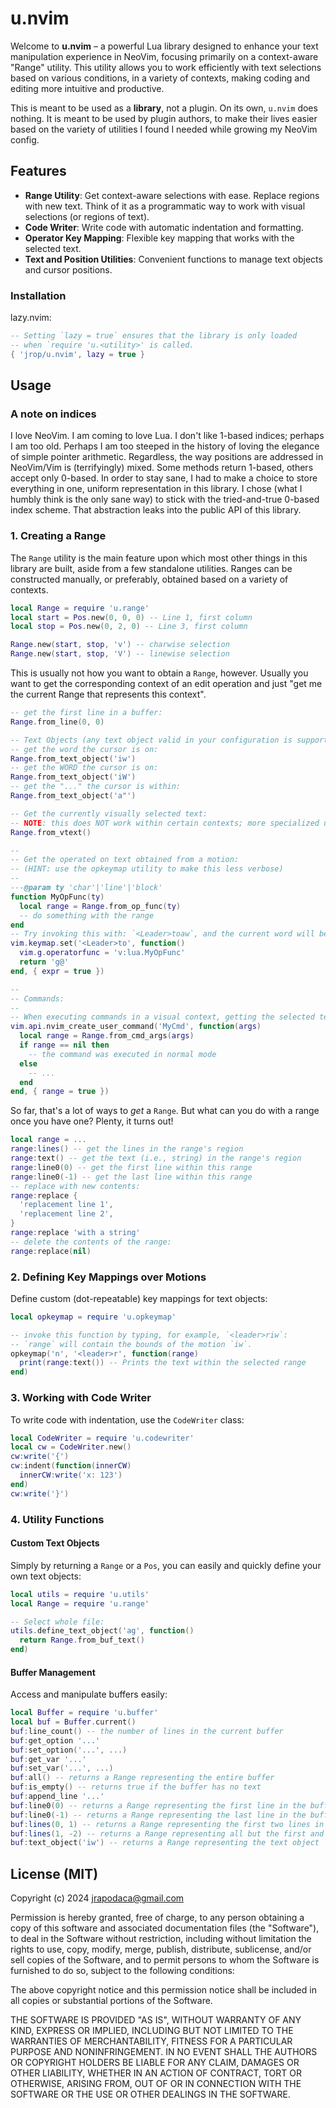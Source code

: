# u.nvim

Welcome to **u.nvim** – a powerful Lua library designed to enhance your text manipulation experience in NeoVim, focusing primarily on a context-aware "Range" utility. This utility allows you to work efficiently with text selections based on various conditions, in a variety of contexts, making coding and editing more intuitive and productive.

This is meant to be used as a **library**, not a plugin. On its own, `u.nvim` does nothing. It is meant to be used by plugin authors, to make their lives easier based on the variety of utilities I found I needed while growing my NeoVim config.

## Features

- **Range Utility**: Get context-aware selections with ease. Replace regions with new text. Think of it as a programmatic way to work with visual selections (or regions of text).
- **Code Writer**: Write code with automatic indentation and formatting.
- **Operator Key Mapping**: Flexible key mapping that works with the selected text.
- **Text and Position Utilities**: Convenient functions to manage text objects and cursor positions.

### Installation

lazy.nvim:
```lua
-- Setting `lazy = true` ensures that the library is only loaded
-- when `require 'u.<utility>' is called.
{ 'jrop/u.nvim', lazy = true }
```

## Usage

### A note on indices

I love NeoVim. I am coming to love Lua. I don't like 1-based indices; perhaps I am too old. Perhaps I am too steeped in the history of loving the elegance of simple pointer arithmetic. Regardless, the way positions are addressed in NeoVim/Vim is (terrifyingly) mixed. Some methods return 1-based, others accept only 0-based. In order to stay sane, I had to make a choice to store everything in one, uniform representation in this library. I chose (what I humbly think is the only sane way) to stick with the tried-and-true 0-based index scheme. That abstraction leaks into the public API of this library.

### 1. Creating a Range

The `Range` utility is the main feature upon which most other things in this library are built, aside from a few standalone utilities. Ranges can be constructed manually, or preferably, obtained based on a variety of contexts.

```lua
local Range = require 'u.range'
local start = Pos.new(0, 0, 0) -- Line 1, first column
local stop = Pos.new(0, 2, 0) -- Line 3, first column

Range.new(start, stop, 'v') -- charwise selection
Range.new(start, stop, 'V') -- linewise selection
```

This is usually not how you want to obtain a `Range`, however. Usually you want to get the corresponding context of an edit operation and just "get me the current Range that represents this context".

```lua
-- get the first line in a buffer:
Range.from_line(0, 0)

-- Text Objects (any text object valid in your configuration is supported):
-- get the word the cursor is on:
Range.from_text_object('iw')
-- get the WORD the cursor is on:
Range.from_text_object('iW')
-- get the "..." the cursor is within:
Range.from_text_object('a"')

-- Get the currently visually selected text:
-- NOTE: this does NOT work within certain contexts; more specialized utilities are more appropriate in certain circumstances
Range.from_vtext()

--
-- Get the operated on text obtained from a motion:
-- (HINT: use the opkeymap utility to make this less verbose)
--
---@param ty 'char'|'line'|'block'
function MyOpFunc(ty)
  local range = Range.from_op_func(ty)
  -- do something with the range
end
-- Try invoking this with: `<Leader>toaw`, and the current word will be the context:
vim.keymap.set('<Leader>to', function()
  vim.g.operatorfunc = 'v:lua.MyOpFunc'
  return 'g@'
end, { expr = true })

--
-- Commands:
--
-- When executing commands in a visual context, getting the selected text has to be done differently:
vim.api.nvim_create_user_command('MyCmd', function(args)
  local range = Range.from_cmd_args(args)
  if range == nil then
    -- the command was executed in normal mode
  else
    -- ...
  end
end, { range = true })
```

So far, that's a lot of ways to _get_ a `Range`. But what can you do with a range once you have one? Plenty, it turns out!

```lua
local range = ...
range:lines() -- get the lines in the range's region
range:text() -- get the text (i.e., string) in the range's region
range:line0(0) -- get the first line within this range
range:line0(-1) -- get the last line within this range
-- replace with new contents:
range:replace {
  'replacement line 1',
  'replacement line 2',
}
range:replace 'with a string'
-- delete the contents of the range:
range:replace(nil)
```

### 2. Defining Key Mappings over Motions

Define custom (dot-repeatable) key mappings for text objects:

```lua
local opkeymap = require 'u.opkeymap'

-- invoke this function by typing, for example, `<leader>riw`:
-- `range` will contain the bounds of the motion `iw`.
opkeymap('n', '<leader>r', function(range)
  print(range:text()) -- Prints the text within the selected range
end)
```

### 3. Working with Code Writer

To write code with indentation, use the `CodeWriter` class:

```lua
local CodeWriter = require 'u.codewriter'
local cw = CodeWriter.new()
cw:write('{')
cw:indent(function(innerCW)
  innerCW:write('x: 123')
end)
cw:write('}')
```

### 4. Utility Functions

#### Custom Text Objects

Simply by returning a `Range` or a `Pos`, you can easily and quickly define your own text objects:

```lua
local utils = require 'u.utils'
local Range = require 'u.range'

-- Select whole file:
utils.define_text_object('ag', function()
  return Range.from_buf_text()
end)
```

#### Buffer Management

Access and manipulate buffers easily:

```lua
local Buffer = require 'u.buffer'
local buf = Buffer.current()
buf:line_count() -- the number of lines in the current buffer
buf:get_option '...'
buf:set_option('...', ...)
buf:get_var '...'
buf:set_var('...', ...)
buf:all() -- returns a Range representing the entire buffer
buf:is_empty() -- returns true if the buffer has no text
buf:append_line '...'
buf:line0(0) -- returns a Range representing the first line in the buffer
buf:line0(-1) -- returns a Range representing the last line in the buffer
buf:lines(0, 1) -- returns a Range representing the first two lines in the buffer
buf:lines(1, -2) -- returns a Range representing all but the first and last lines of a buffer
buf:text_object('iw') -- returns a Range representing the text object 'iw' in the give buffer
```

## License (MIT)

Copyright (c) 2024 jrapodaca@gmail.com

Permission is hereby granted, free of charge, to any person obtaining a copy of this software and associated documentation files (the "Software"), to deal in the Software without restriction, including without limitation the rights to use, copy, modify, merge, publish, distribute, sublicense, and/or sell copies of the Software, and to permit persons to whom the Software is furnished to do so, subject to the following conditions:

The above copyright notice and this permission notice shall be included in all copies or substantial portions of the Software.

THE SOFTWARE IS PROVIDED "AS IS", WITHOUT WARRANTY OF ANY KIND, EXPRESS OR IMPLIED, INCLUDING BUT NOT LIMITED TO THE WARRANTIES OF MERCHANTABILITY, FITNESS FOR A PARTICULAR PURPOSE AND NONINFRINGEMENT. IN NO EVENT SHALL THE AUTHORS OR COPYRIGHT HOLDERS BE LIABLE FOR ANY CLAIM, DAMAGES OR OTHER LIABILITY, WHETHER IN AN ACTION OF CONTRACT, TORT OR OTHERWISE, ARISING FROM, OUT OF OR IN CONNECTION WITH THE SOFTWARE OR THE USE OR OTHER DEALINGS IN THE SOFTWARE.
